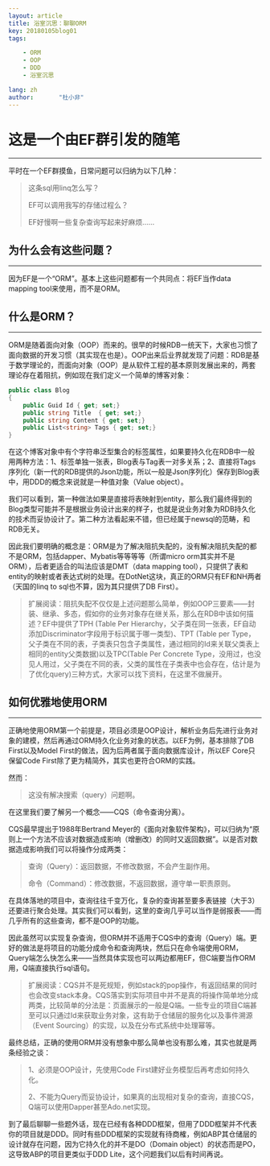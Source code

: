 ```yaml
---
layout: article
title: 浴室沉思：聊聊ORM
key: 20180105blog01
tags:

    - ORM
    - OOP
    - DDD
    - 浴室沉思

lang: zh
author:       "杜小非"
---
```


# 这是一个由EF群引发的随笔

---

平时在一个EF群摸鱼，日常问题可以归纳为以下几种：

>这条sql用linq怎么写？
>
>EF可以调用我写的存储过程么？
>
>EF好慢啊一些复杂查询写起来好麻烦……

## 为什么会有这些问题？

---

因为EF是一个“ORM”。基本上这些问题都有一个共同点：将EF当作data mapping tool来使用，而不是ORM。

## 什么是ORM？

---

ORM是随着面向对象（OOP）而来的。很早的时候RDB一统天下，大家也习惯了面向数据的开发习惯（其实现在也是）。OOP出来后业界就发现了问题：RDB是基于数学理论的，而面向对象（OOP）是从软件工程的基本原则发展出来的，两套理论存在着阻抗，例如现在我们定义一个简单的博客对象：

```csharp
public class Blog
{
    public Guid Id { get; set;}
    public string Title  { get; set;}
    public string Content { get; set;}
    public List<string> Tags { get; set;}
}
```

在这个博客对象中有个字符串泛型集合的标签属性，如果要持久化在RDB中一般用两种方法：1、标签单独一张表，Blog表与Tag表一对多关系；2、直接将Tags序列化（新一代的RDB提供的Json功能，所以一般是Json序列化）保存到Blog表中，用DDD的概念来说就是一种值对象（Value object）。

我们可以看到，第一种做法如果是直接将表映射到entity，那么我们最终得到的Blog类型可能并不是根据业务设计出来的样子，也就是说业务对象为RDB持久化的技术而妥协设计了。第二种方法看起来不错，但已经属于newsql的范畴，和RDB无关。

因此我们要明确的概念是：ORM是为了解决阻抗失配的，没有解决阻抗失配的都不是ORM，包括dapper、Mybatis等等等等（所谓micro orm其实并不是ORM），后者更适合的叫法应该是DMT（data mapping tool），只提供了表和entity的映射或者表达式树的处理。在DotNet这块，真正的ORM只有EF和NH两者（天国的linq to sql也不算，因为其只提供了DB First）。

>扩展阅读：阻抗失配不仅仅是上述问题那么简单，例如OOP三要素——封装、继承、多态，假如你的业务对象存在继关系，那么在RDB中该如何描述？EF中提供了TPH (Table Per Hierarchy，父子类在同一张表，EF自动添加Discriminator字段用于标识属于哪一类型)、TPT (Table per Type，父子类在不同的表，子类表只包含子类属性，通过相同的Id来关联父类表上相同的entity父类数据)以及TPC(Table Per Concrete Type，没用过，也没见人用过，父子类在不同的表，父类的属性在子类表中也会存在，估计是为了优化query)三种方式，大家可以找下资料，在这里不做展开。

## 如何优雅地使用ORM

---

正确地使用ORM第一个前提是，项目必须是OOP设计，解析业务后先进行业务对象的建模，然后再通过ORM持久化业务对象的状态。以EF为例，基本排除了DB First以及Model First的做法，因为后两者属于面向数据库设计，所以EF Core只保留Code First除了更为精简外，其实也更符合ORM的实践。

然而：

>这没有解决搜索（query）问题啊。

在这里我们要了解另一个概念——CQS（命令查询分离）。

CQS最早提出于1988年Bertrand Meyer的《面向对象软件架构》，可以归纳为“原则上一个方法不应该对数据造成影响（增删改）的同时又返回数据”。以是否对数据造成影响我们可以将操作分成两类：

>查询（Query）：返回数据，不修改数据，不会产生副作用。
>
>命令（Command）：修改数据，不返回数据，遵守单一职责原则。

在具体落地的项目中，查询往往千变万化，复杂的查询甚至要多表链接（大于3）还要进行聚合处理。其实我们可以看到，这里的查询几乎可以当作是弱报表——而几乎所有的这些查询，都不是OOP的功能。

因此虽然可以实现复杂查询，但ORM并不适用于CQS中的查询（Query）端。更好的做法是将项目的功能分成命令和查询两块，然后只在命令端使用ORM，Query端怎么快怎么来——当然具体实现也可以两边都用EF，但C端要当作ORM用，Q端直接执行sql语句。

>扩展阅读：CQS并不是死规矩，例如stack的pop操作，有返回结果的同时也会改变stack本身。CQS落实到实际项目中并不是真的将操作简单地分成两类，比较简单的分法是：页面展示的一般是Q端。一些专业的项目C端甚至可以只通过Id来获取业务对象，这有助于仓储层的服务化以及事件溯源（Event Sourcing）的实现，以及在分布式系统中处理幂等。

最终总结，正确的使用ORM并没有想象中那么简单也没有那么难，其实也就是两条经验之谈：

>1、必须是OOP设计，先使用Code First建好业务模型后再考虑如何持久化。
>
>2、不能为Query而妥协设计，如果真的出现相对复杂的查询，直接CQS，Q端可以使用Dapper甚至Ado.net实现。

到了最后聊聊一些题外话，现在已经有各种DDD框架，但用了DDD框架并不代表你的项目就是DDD。同时有些DDD框架的实现就有待商榷，例如ABP其仓储层的设计就存在问题，因为它持久化的并不是DO（Domain object）的状态而是PO，这导致ABP的项目更类似于DDD Lite，这个问题我们以后有时间再说。
